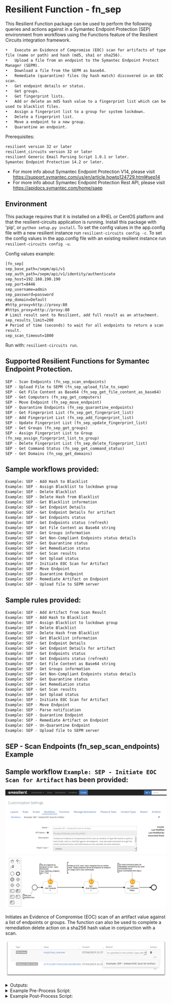 # Resilient Function - fn_sep

This Resilient Function package can be used to perform the following queries and actions against in a Symantec Endpoint Protection (SEP) environment from workflows using the Functions feature of the Resilient
Circuits integration framework.
```
•	Execute an Evidence of Compromise (EOC) scan for artifacts of type file (name or path) and hash (md5, sha1 or sha256).
•	Upload a file from an endpoint to the Symantec Endpoint Protect Manager (SEPM).
•	Download a file from the SEPM as base64.
•	Remediate (quarantine) files (by hash match) discovered in an EOC scan.
•	Get endpoint details or status.
•	Get groups.
•	Get fingerprint lists.
•	Add or delete an md5 hash value to a fingerprint list which can be used to blacklist files.
•	Assign a fingerprint list to a group for system lockdown.
•	Delete a fingerprint list.
•	Move a endpoint to a new group.
•	Quarantine an endpoint.
```

Prerequisites:
```
resilient version 32 or later
resilient_circuits version 32 or later
resilient Generic Email Parsing Script 1.0.1 or later.
Symantec Endpoint Protection 14.2 or later.
```
* For more info about Symantec Endpoint Protection V14, please visit https://support.symantec.com/us/en/article.howto124729.html#sep14
* For more info about Symantec Endpoint Protection Rest API, please visit https://apidocs.symantec.com/home/saep


## Environment

This package requires that it is installed on a RHEL or CentOS platform and that the resilient-circuits application is running.
Install this package with 'pip', or `python setup.py install`.
To set the config values in the app.config file with a new resilient instance run `resilient-circuits config -c`.
To set the config values in the app.config file with an existing resilient instance run `resilient-circuits config -u`.

Config values example:
```
[fn_sep]
sep_base_path=/sepm/api/v1
sep_auth_path=/sepm/api/v1/identity/authenticate
sep_host=192.168.190.190
sep_port=8446
sep_username=admin
sep_password=password
sep_domain=Default
#http_proxy=http://proxy:80
#https_proxy=http://proxy:80
# Limit result sent to Resilient, add full result as an attachment.
sep_results_limit=200
# Period of time (seconds) to wait for all endpoints to return a scan result.
sep_scan_timeout=1800
```

Run with: `resilient-circuits run`.

## Supported Resilient Functions for Symantec Endpoint Protection.
```
SEP - Scan Endpoints (fn_sep_scan_endpoints)
SEP - Upload File to SEPM (fn_sep_upload_file_to_sepm)
SEP - Get File Content as Base64 (fn_sep_get_file_content_as_base64)
SEP - Get Computers (fn_sep_get_computers)
SEP - Move Endpoint (fn_sep_move_endpoint)
SEP - Quarantine Endpoints (fn_sep_quarantine_endpoints)
SEP - Get Fingerprint List (fn_sep_get_fingerprint_list)
SEP - Add Fingerprint List (fn_sep_add_fingerprint_list)
SEP - Update Fingerprint List (fn_sep_update_fingerprint_list)
SEP - Get Groups (fn_sep_get_groups)
SEP - Assign Fingerprint List to Group (fn_sep_assign_fingerprint_list_to_group)
SEP - Delete Fingerprint List (fn_sep_delete_fingerprint_list)
SEP - Get Command Status (fn_sep_get_command_status)
SEP - Get Domains (fn_sep_get_domains)
```
## Sample workflows provided:
```
Example: SEP - Add Hash to Blacklist
Example: SEP - Assign Blacklist to lockdown group
Example: SEP - Delete Blacklist
Example: SEP - Delete Hash from Blacklist
Example: SEP - Get Blacklist information
Example: SEP - Get Endpoint Details
Example: SEP - Get Endpoint Details for artifact
Example: SEP - Get Endpoints status
Example: SEP - Get Endpoints status (refresh)
Example: SEP - Get File Content as Base64 string
Example: SEP - Get Groups information
Example: SEP - Get Non-Compliant Endpoints status details
Example: SEP - Get Quarantine status
Example: SEP - Get Remediation status
Example: SEP - Get Scan results
Example: SEP - Get Upload status
Example: SEP - Initiate EOC Scan for Artifact
Example: SEP - Move Endpoint
Example: SEP - Quarantine Endpoint
Example: SEP - Remediate Artifact on Endpoint
Example: SEP - Upload file to SEPM server
```
## Sample rules provided:
```
Example: SEP - Add Artifact from Scan Result
Example: SEP - Add Hash to Blacklist
Example: SEP - Assign Blacklist to lockdown group
Example: SEP - Delete Blacklist
Example: SEP - Delete Hash from Blacklist
Example: SEP - Get Blacklist information
Example: SEP - Get Endpoint Details
Example: SEP - Get Endpoint Details for artifact
Example: SEP - Get Endpoints status
Example: SEP - Get Endpoints status (refresh)
Example: SEP - Get File Content as Base64 string
Example: SEP - Get Groups information
Example: SEP - Get Non-Compliant Endpoints status details
Example: SEP - Get Quarantine status
Example: SEP - Get Remediation status
Example: SEP - Get Scan results
Example: SEP - Get Upload status
Example: SEP - Initiate EOC Scan for Artifact
Example: SEP - Move Endpoint
Example: SEP - Parse notification
Example: SEP - Quarantine Endpoint
Example: SEP - Remediate Artifact on Endpoint
Example: SEP - Un-Quarantine Endpoint
Example: SEP - Upload file to SEPM server
```
## SEP - Scan Endpoints (fn_sep_scan_endpoints) Example
## Sample workflow `Example: SEP - Initiate EOC Scan for Artifact` has been provided:
 
 ![screenshot: fn-sep-scan-endpoints ](./screenshots/wf-sep-initiate-eoc-scan-for-artifact.png)

Initiates an Evidence of Compromise (EOC) scan of an artifact value against a list of endpoints or groups. The function can also be used to complete a remediation delete action on a sha256 hash value in conjunction with a scan.
 
 ![screenshot: fn-sep-scan-endpoints ](./screenshots/fn-sep-scan-endpoints.png)



<details><summary>Outputs:</summary>
<p>

```python
results = {'inputs': {u'sep_description': u'Scan to remediate file based on sha256', u'sep_computer_ids': u'D31AA16E0946C25D40C83823C500518B',
                      u'sep_scan_action': None, u'sep_file_path': u'C:\\temp\\eicar.zip', u'sep_group_ids': u'CAD80F000946C25D6C150831060AA326',
                      u'sep_sha256': None, u'sep_scan_type': {u'name': u'FULL_SCAN', u'id': 229}},
           'metrics': {'package': 'fn-sep', 'timestamp': '2019-04-12 10:49:22', 'package_version': '1.0.0', 'host': 'myhost', 'version': '1.0', 'execution_time_ms': 12349},
           'success': True, 'content': {u'commandID_computer': u'0F0CBDD7EDFF4634B23FA11F5AB81FFC', u'commandID_group': u'BB37F78894DB451B8E8921EC127667A3'},
           'raw': '{"commandID_computer": "0F0CBDD7EDFF4634B23FA11F5AB81FFC", "commandID_group": "BB37F78894DB451B8E8921EC127667A3"}',
           'reason': None,
           'version': '1.0'
}
```

</p>
</details>

<details><summary>Example Pre-Process Script:</summary>
<p>

```python
GET_COMPUTERS_CONTENT = workflow.properties.get_computers_results.content
ARTIFACT_TYPE = artifact.type
ARTIFACT_VALUE = artifact.value
ARTIFACT_DESCRIPTION = artifact.description
ARTIFACT_TYPE_TO_ROW = {
    "File Name": "file_name",
    "File Path": "file_path",
    "Malware MD5 Hash": "md5",
    "Malware SHA-1 Hash": "sha1",
    "Malware SHA-256 Hash": "sha256"
}
ARTIFACT_TYPES = [ v for v in sorted(ARTIFACT_TYPE_TO_ROW.values())]
COMPUTER_IDS = []
## Processing

def get_computers():
    global COMPUTER_IDS
    # Get computers to run scan against from previous step.
    if GET_COMPUTERS_CONTENT is not None and GET_COMPUTERS_CONTENT["endpoints_matching_ids"]:
        COMPUTER_IDS = GET_COMPUTERS_CONTENT["endpoints_matching_ids"]

def set_inputs(fn, fp, md5, sha1, sha256):
    global COMPUTER_IDS
    inputs.sep_file_path = fn if fp is None else fp
    inputs.sep_md5 = md5
    inputs.sep_sha1 = sha1
    inputs.sep_sha256 = sha256
    inputs.sep_computer_ids = ','.join(COMPUTER_IDS)
    inputs.sep_scan_type = rule.properties.sep_scan_type
    inputs.sep_scan_action = None
    if ARTIFACT_DESCRIPTION is not None:
        inputs.sep_description = u"Scan eoc for {0}".format(unicode(ARTIFACT_DESCRIPTION["content"]))
    else:
        inputs.sep_description = u"Scan eoc for for suspicious hash of type {0} and value {1} in the SEP environment.".format(ARTIFACT_TYPE, ARTIFACT_VALUE)

def main():
    get_computers()
    # Assign values to correct row based on artifact type
    types = [None if t not in ARTIFACT_TYPE_TO_ROW[ARTIFACT_TYPE] else ARTIFACT_VALUE for t in ARTIFACT_TYPES]
    set_inputs(*types)

if __name__ == "__main__":
    main()
```

</p>
</details>

<details><summary>Example Post-Process Script:</summary>
<p>

```python
##  Symantec Endpoint Protection  - fn_sep_upload_file_to_sepm script ##
# Example result:
"""
Result: {'inputs': {u'sep_description': u'Scan to remediate file based on sha256', u'sep_computer_ids': u'D31AA16E0946C25D40C83823C500518B',
                    u'sep_scan_action': None, u'sep_file_path': u'C:\\temp\\eicar.zip', u'sep_group_ids': u'CAD80F000946C25D6C150831060AA326',
                    u'sep_sha256': None, u'sep_scan_type': {u'name': u'FULL_SCAN', u'id': 229}},
         'metrics': {'package': 'fn-sep', 'timestamp': '2019-04-12 10:49:22', 'package_version': '1.0.0', 'host': 'myhost', 'version': '1.0', 'execution_time_ms': 12349},
         'success': True, 'content': {u'commandID_computer': u'0F0CBDD7EDFF4634B23FA11F5AB81FFC', u'commandID_group': u'BB37F78894DB451B8E8921EC127667A3'},
         'raw': '{"commandID_computer": "0F0CBDD7EDFF4634B23FA11F5AB81FFC", "commandID_group": "BB37F78894DB451B8E8921EC127667A3"}',
         'reason': None,
         'version': '1.0'
}

"""
#  Globals
# List of fields in datatable fn_sep_get_command_status script
DATA_TBL_FIELDS = ["scan_commandID"]
FN_NAME = "fn_sep_scan_endpoints"
WF_NAME = "Initiate EOC Scan for Artifact"
# Processing
CONTENT = results.content
INPUTS = results.inputs
QUERY_EXECUTION_DATE = results["metrics"]["timestamp"]
note_text = ''

def main():
    note_text = ''
    if CONTENT  is not None:
        note_text = u"Symantec SEP Integration: Workflow <b>{0}</b>: Returned command id <b>{1}</b> for a <b>{2}</b> " \
                    "scan on artifact <b>{3}</b> for Resilient function <b>{4}</b>"\
            .format(WF_NAME, CONTENT["commandID_computer"], INPUTS["sep_scan_type"], unicode(artifact.value), FN_NAME)
    else:
        note_text = u"Symantec SEP Integration: Workflow <b>{0}</b>: There was <b>no</b> command id returned for a " \
                    "<b>{1}</b> scan on artifact <b>{2}</b> for Resilient function <b>{3}</b>"\
            .format(WF_NAME, INPUTS["sep_scan_type"], INPUTS["sep_file_path"], unicode(artifact.value), FN_NAME)

    incident.addNote(helper.createRichText(note_text))
if __name__ == "__main__":
    main()
```
